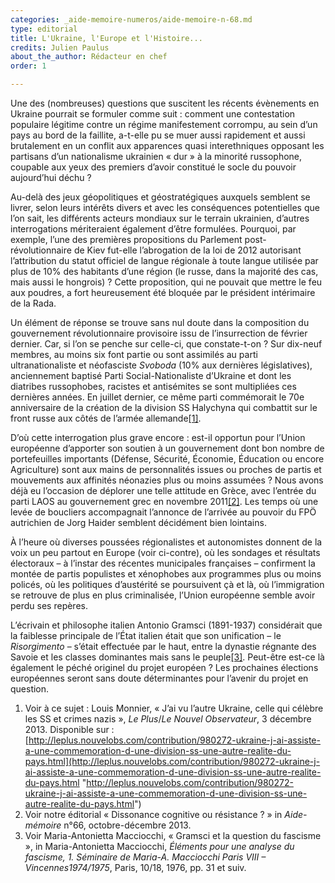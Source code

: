 ```yaml
---
categories: _aide-memoire-numeros/aide-memoire-n-68.md
type: editorial
title: L'Ukraine, l'Europe et l'Histoire...
credits: Julien Paulus
about_the_author: Rédacteur en chef
order: 1

---
```

Une des (nombreuses) questions que suscitent les récents évènements en Ukraine pourrait se formuler comme suit : comment une contestation populaire légitime contre un régime manifestement corrompu, au sein d’un pays au bord de la faillite, a-t-elle pu se muer aussi rapidement et aussi brutalement en un conflit aux apparences quasi interethniques opposant les partisans d’un nationalisme ukrainien « dur » à la minorité russophone, coupable aux yeux des premiers d’avoir constitué le socle du pouvoir aujourd’hui déchu ?

Au-delà des jeux géopolitiques et géostratégiques auxquels semblent se livrer, selon leurs intérêts divers et avec les conséquences potentielles que l’on sait, les différents acteurs mondiaux sur le terrain ukrainien, d’autres interrogations mériteraient également d’être formulées. Pourquoi, par exemple, l’une des premières propositions du Parlement post-révolutionnaire de Kiev fut-elle l’abrogation de la loi de 2012 autorisant l’attribution du statut officiel de langue régionale à toute langue utilisée par plus de 10% des habitants d’une région (le russe, dans la majorité des cas, mais aussi le hongrois) ? Cette proposition, qui ne pouvait que mettre le feu aux poudres, a fort heureusement été bloquée par le président intérimaire de la Rada.

Un élément de réponse se trouve sans nul doute dans la composition du gouvernement révolutionnaire provisoire issu de l’insurrection de février dernier. Car, si l’on se penche sur celle-ci, que constate-t-on ? Sur dix-neuf membres, au moins six font partie ou sont assimilés au parti ultranationaliste et néofasciste _Svoboda_ (10% aux dernières législatives), anciennement baptisé Parti Social-Nationaliste d’Ukraine et dont les diatribes russophobes, racistes et antisémites se sont multipliées ces dernières années. En juillet dernier, ce même parti commémorait le 70e anniversaire de la création de la division SS Halychyna qui combattit sur le front russe aux côtés de l’armée allemande[\[1\]](#footnote-1).

D’où cette interrogation plus grave encore : est-il opportun pour l’Union européenne d’apporter son soutien à un gouvernement dont bon nombre de portefeuilles importants (Défense, Sécurité, Économie, Éducation ou encore Agriculture) sont aux mains de personnalités issues ou proches de partis et mouvements aux affinités néonazies plus ou moins assumées ? Nous avons déjà eu l’occasion de déplorer une telle attitude en Grèce, avec l’entrée du parti LAOS au gouvernement grec en novembre 2011[\[2\]](#footnote-2). Les temps où une levée de boucliers accompagnait l’annonce de l’arrivée au pouvoir du FPÖ autrichien de Jorg Haider semblent décidément bien lointains.

À l’heure où diverses poussées régionalistes et autonomistes donnent de la voix un peu partout en Europe (voir ci-contre), où les sondages et résultats électoraux – à l’instar des récentes municipales françaises – confirment la montée de partis populistes et xénophobes aux programmes plus ou moins policés, où les politiques d’austérité se poursuivent çà et là, où l’immigration se retrouve de plus en plus criminalisée, l’Union européenne semble avoir perdu ses repères.

L’écrivain et philosophe italien Antonio Gramsci (1891-1937) considérait que la faiblesse principale de l’État italien était que son unification – le _Risorgimento_ ­– s’était effectuée par le haut, entre la dynastie régnante des Savoie et les classes dominantes mais sans le peuple[\[3\]](#footnote-3). Peut-être est-ce là également le péché originel du projet européen ? Les prochaines élections européennes seront sans doute déterminantes pour l’avenir du projet en question.

1. Voir à ce sujet : Louis Monnier, « J’ai vu l’autre Ukraine, celle qui célèbre les SS et crimes nazis », _Le Plus_/_Le Nouvel Observateur_, 3 décembre 2013. Disponible sur : [http://leplus.nouvelobs.com/contribution/980272-ukraine-j-ai-assiste-a-une-commemoration-d-une-division-ss-une-autre-realite-du-pays.html](http://leplus.nouvelobs.com/contribution/980272-ukraine-j-ai-assiste-a-une-commemoration-d-une-division-ss-une-autre-realite-du-pays.html "http://leplus.nouvelobs.com/contribution/980272-ukraine-j-ai-assiste-a-une-commemoration-d-une-division-ss-une-autre-realite-du-pays.html")
2. Voir notre éditorial « Dissonance cognitive ou résistance ? » in _Aide-mémoire_ n°66, octobre-décembre 2013.
3. Voir Maria-Antonietta Macciocchi, « Gramsci et la question du fascisme », in Maria-Antonietta Macciocchi, _Éléments pour une analyse du fascisme, 1. Séminaire de Maria-A. Macciocchi Paris VIII – Vincennes1974/1975_, Paris, 10/18, 1976, pp. 31 et suiv.